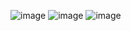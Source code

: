 ![image](https://user-images.githubusercontent.com/71073510/223425480-774bc73b-c5d1-489d-817b-c7432930c952.png)
![image](https://user-images.githubusercontent.com/71073510/223425551-fb705362-06cc-4f7f-8b00-08079a93d3ad.png)
![image](https://user-images.githubusercontent.com/71073510/223425639-31d98ee7-7ae5-4ea6-a76a-0a9eb9aa5e38.png)
